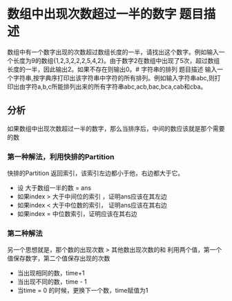 # 数组中出现次数超过一半的数字 题目描述
数组中有一个数字出现的次数超过数组长度的一半，请找出这个数字。例如输入一个长度为9的数组{1,2,3,2,2,2,5,4,2}。由于数字2在数组中出现了5次，超过数组长度的一半，因此输出2。如果不存在则输出0。# 字符串的排列 题目描述
输入一个字符串,按字典序打印出该字符串中字符的所有排列。例如输入字符串abc,则打印出由字符a,b,c所能排列出来的所有字符串abc,acb,bac,bca,cab和cba。

## 分析
如果数组中出现次数超过一半的数字，那么当排序后，中间的数应该就是那个需要的数
### 第一种解法，利用快排的Partition 
快排的Partition 返回索引，该索引左边都小于他，右边都大于它。
- 设 大于数组一半的数 = ans
- 如果index > 大于中间位的索引 ，证明ans应该在其左边
- 如果index < 大于中位数的索引， 证明ans应该在其右边
- 如果index = 中位数索引，证明应该在其右边

### 第二种解法
另一个思想就是，那个数的出现次数 > 其他数出现次数的和
利用两个值，第一个值保存数字，第二个值保存出现的次数
- 当出现相同的数，time+1
- 当出现不同的数，time - 1
- 当time = 0 的时候，更换下一个数，time赋值为1